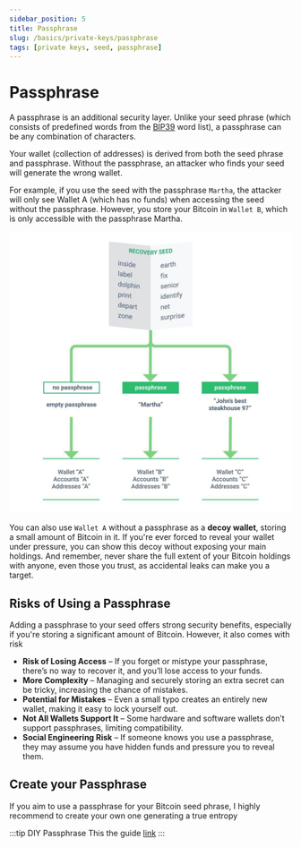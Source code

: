 ```yaml
---
sidebar_position: 5
title: Passphrase
slug: /basics/private-keys/passphrase
tags: [private keys, seed, passphrase]
---
```


# Passphrase

A passphrase is an additional security layer. Unlike your seed phrase (which consists of predefined words from the [BIP39](https://github.com/bitcoin/bips/blob/master/bip-0039/english.txt) word list), a passphrase can be any combination of characters.

Your wallet (collection of addresses) is derived from both the seed phrase and passphrase. Without the passphrase, an attacker who finds your seed will generate the wrong wallet. 

For example, if you use the seed with the passphrase `Martha`, the attacker will only see Wallet A (which has no funds) when accessing the seed without the passphrase. However, you store your Bitcoin in `Wallet B`, which is only accessible with the passphrase Martha.

![](/img/basics/passphrase.jpg)

You can also use `Wallet A` without a passphrase as a **decoy wallet**, storing a small amount of Bitcoin in it. If you're ever forced to reveal your wallet under pressure, you can show this decoy without exposing your main holdings. And remember, never share the full extent of your Bitcoin holdings with anyone, even those you trust, as accidental leaks can make you a target.


## Risks of Using a Passphrase

Adding a passphrase to your seed offers strong security benefits, especially if you're storing a significant amount of Bitcoin. However, it also comes with risk

- **Risk of Losing Access** – If you forget or mistype your passphrase, there’s no way to recover it, and you’ll lose access to your funds.
- **More Complexity** – Managing and securely storing an extra secret can be tricky, increasing the chance of mistakes.
- **Potential for Mistakes** – Even a small typo creates an entirely new wallet, making it easy to lock yourself out.
- **Not All Wallets Support It** – Some hardware and software wallets don’t support passphrases, limiting compatibility.
- **Social Engineering Risk** – If someone knows you use a passphrase, they may assume you have hidden funds and pressure you to reveal them.


## Create your Passphrase

If you aim to use a passphrase for your Bitcoin seed phrase, I highly recommend to create your own one generating a true entropy

:::tip DIY Passphrase
This the guide [link](/docs/passphrase)
:::